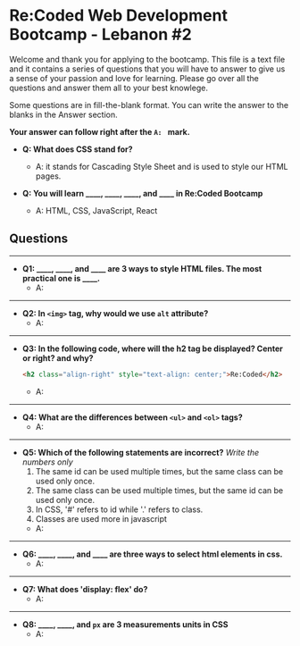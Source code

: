 # Re:Coded Web Development Bootcamp - Lebanon #2
Welcome and thank you for applying to the bootcamp. This file is a text file and it contains a series of questions that you will have to answer to give us a sense of your passion and love for learning. Please go over all the questions and answer them all to your best knowlege.

Some questions are in fill-the-blank format. You can write the answer to the blanks in the Answer section.

**Your answer can follow right after the `A: ` mark.**

- **Q: What does CSS stand for?**
  - A: it stands for Cascading Style Sheet and is used to style our HTML pages.


- **Q: You will learn ____, ____, ____, and ____ in Re:Coded Bootcamp**
  - A: HTML, CSS, JavaScript, React

## Questions
------------


- **Q1: ____, ____, and ____ are 3 ways to style HTML files. The most practical one is ____.**
  - A: 


---------
- **Q2: In `<img>` tag, why would we use `alt` attribute?**
  - A: 


---------
- **Q3: In the following code, where will the h2 tag be displayed? Center or right? and why?**
  ```html
  <h2 class="align-right" style="text-align: center;">Re:Coded</h2>
  ```
  - A: 


---------
- **Q4: What are the differences between `<ul>` and `<ol>` tags?**
  - A: 


---------
- **Q5: Which of the following statements are incorrect?** *Write the numbers only*
  1. The same id can be used multiple times, but the same class can be used only once.
  2. The same class can be used multiple times, but the same id can be used only once.
  3. In CSS, '#' refers to id while '.' refers to class.
  4. Classes are used more in javascript
  - A: 


---------
- **Q6: ____, ____, and ____ are three ways to select html elements in css.**
  - A: 


---------
- **Q7: What does 'display: flex' do?**
  - A: 


---------
- **Q8: ____, ____, and `px` are 3 measurements units in CSS**
  - A: 


